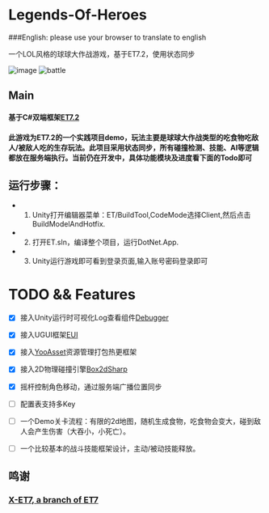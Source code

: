 # Legends-Of-Heroes
###English: please use your browser to translate to english

一个LOL风格的球球大作战游戏，基于ET7.2，使用状态同步

![image](https://user-images.githubusercontent.com/8274346/222974074-9d661e84-6c81-4286-b9f6-859b4eee1e62.png)
![battle](https://user-images.githubusercontent.com/8274346/222968848-f183ccd6-a268-4c2e-af1f-4a75f37a1512.png)

## Main
#### 基于C#双端框架[ET7.2](https://github.com/egametang/ET)
#### 此游戏为ET7.2的一个实践项目demo，玩法主要是球球大作战类型的吃食物吃敌人/被敌人吃的生存玩法。此项目采用状态同步，所有碰撞检测、技能、AI等逻辑都放在服务端执行。当前仍在开发中，具体功能模块及进度看下面的Todo即可

## 运行步骤：
- 1. Unity打开编辑器菜单：ET/BuildTool,CodeMode选择Client,然后点击BuildModelAndHotfix.
- 2. 打开ET.sln，编译整个项目，运行DotNet.App.
- 3. Unity运行游戏即可看到登录页面,输入账号密码登录即可

# TODO && Features

- [x] 接入Unity运行时可视化Log查看组件[Debugger](https://github.com/FlameskyDexive/Debugger)
- [x] 接入UGUI框架[EUI](https://github.com/FlameskyDexive/Debugger)
- [x] 接入[YooAsset](https://github.com/tuyoogame/YooAsset)资源管理打包热更框架
- [x] 接入2D物理碰撞引擎[Box2dSharp](https://github.com/Zonciu/Box2DSharp)
- [x] 摇杆控制角色移动，通过服务端广播位置同步
- [ ] 配置表支持多Key
- [ ] 一个Demo关卡流程：有限的2d地图，随机生成食物，吃食物会变大，碰到敌人会产生伤害（大吞小，小死亡）。
- [ ] 一个比较基本的战斗技能框架设计，主动/被动技能释放。


###

## 鸣谢
### [X-ET7, a branch of ET7](https://github.com/IcePower/X-ET7)
